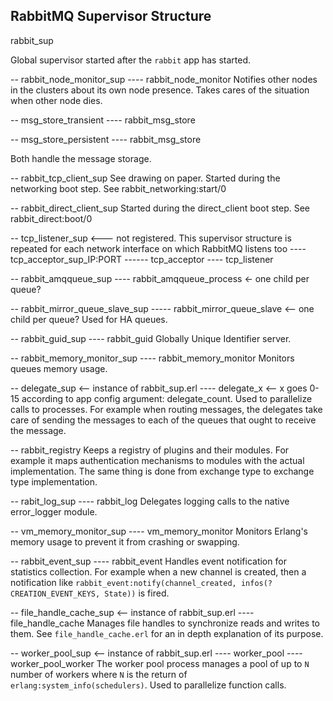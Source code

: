 ## RabbitMQ Supervisor Structure ##

rabbit_sup

Global supervisor started after the `rabbit` app has started.

-- rabbit_node_monitor_sup
---- rabbit_node_monitor
Notifies other nodes in the clusters about its own node presence.
Takes cares of the situation when other node dies.

-- msg_store_transient
---- rabbit_msg_store

-- msg_store_persistent
---- rabbit_msg_store

Both handle the message storage.

-- rabbit_tcp_client_sup
See drawing on paper.
Started during the networking boot step. See rabbit_networking:start/0

-- rabbit_direct_client_sup
Started during the direct_client boot step. See rabbit_direct:boot/0


-- tcp_listener_sup <--- not registered. This supervisor structure is repeated for each network interface on which RabbitMQ listens too
---- tcp_acceptor_sup_IP:PORT
------ tcp_acceptor
---- tcp_listener

-- rabbit_amqqueue_sup
---- rabbit_amqqueue_process  <- one child per queue?

-- rabbit_mirror_queue_slave_sup
----- rabbit_mirror_queue_slave <-- one child per queue? Used for HA queues.

-- rabbit_guid_sup
---- rabbit_guid
Globally Unique Identifier server.

-- rabbit_memory_monitor_sup
---- rabbit_memory_monitor
Monitors queues memory usage.

-- delegate_sup <-- instance of rabbit_sup.erl
---- delegate_x <-- x goes 0-15 according to app config argument: delegate_count. Used to parallelize calls to processes. For example when routing messages, the delegates take care of sending the messages to each of the queues that ought to receive the message.

-- rabbit_registry
Keeps a registry of plugins and their modules. For example it maps authentication mechanisms to modules with the actual implementation. The same thing is done from exchange type to exchange type implementation.

-- rabit_log_sup
---- rabbit_log
Delegates logging calls to the native error_logger module.

-- vm_memory_monitor_sup
---- vm_memory_monitor
Monitors Erlang's memory usage to prevent it from crashing or swapping.

-- rabbit_event_sup
---- rabbit_event
Handles event notification for statistics collection. For example when a new channel is created, then a notification like `rabbit_event:notify(channel_created, infos(?CREATION_EVENT_KEYS, State))` is fired.

-- file_handle_cache_sup <-- instance of rabbit_sup.erl
---- file_handle_cache
Manages file handles to synchronize reads and writes to them. See `file_handle_cache.erl` for an in depth explanation of its purpose.

-- worker_pool_sup <-- instance of rabbit_sup.erl
---- worker_pool
---- worker_pool_worker
The worker pool process manages a pool of up to `N` number of workers where `N` is the return of `erlang:system_info(schedulers)`. Used to parallelize function calls.
